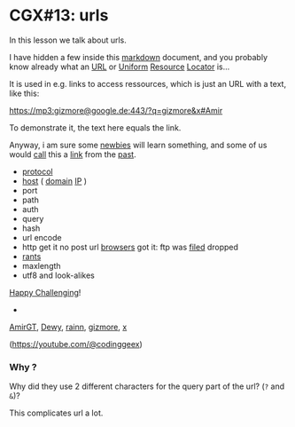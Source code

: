# CGX#13: urls

In this lesson we talk about urls.

I have hidden a few inside this
[markdown](https://pandao.github.io/editor.md/en.html)
document, and you probably know already what an
[URL](https://en.wikipedia.org/wiki/URL?rel=gizmore)
or
[Uniform](https://www.hostinger.com/tutorials/what-is-a-url)
[Resource](https://developer.mozilla.org/en-US/docs/Learn/Common_questions/Web_mechanics/What_is_a_URL)
[Locator](https://www.techtarget.com/searchnetworking/definition/URL)
is...

It is used in e.g. links to access ressources,
which is just an URL with a text, like this:

[https://mp3:gizmore@google.de:443/?q=gizmore&x#Amir](https://mp3:gizmore@google.de:443/?q=gizmore&x#Amir)

To demonstrate it, the text here equals the link.

Anyway, i am sure some
[newbies](https://memes.com/m/KwEZ9D8eR8V)
will learn something,
and some of us would 
[call](tel:017659598844)
this a
[link](https://en.wikipedia.org/wiki/Magnet_URI_scheme)
from the
[past](https://remix.kwed.org/download.php/4242/SkyMarshall%20Arts%20-%20Abyss%20Game%202%20%28Emulate%20the%20Past%20mix%29.mp3).

- [protocol](mailto:codinggeex@wechalll.net?subject=things)
- [host](https://www.wechall.net)
(
[domain](https://www.namecheap.com/)
[IP](http://127.0.0.1)
)
- port
- path
- auth
- query
- hash
- url encode
- http get it no post url
[browsers](https://www.mozilla.org/en-US/firefox/new/)
got it: ftp was
[filed](file:///etc/passwd)
dropped
- [rants](#why-)
- maxlength
- utf8 and look-alikes

[Happy Challenging](https://www.wechall.net/challenge/training/encodings/url/index.php)!

-
[AmirGT](https://www.wechall.net/profile/AmirGT),
[Dewy](https://www.wechall.net/profile/Dewy),
[rainn](https://www.wechall.net/profile/rainn),
[gizmore](https://www.wechall.net/profile/gizmore),
[x](https://www.wechall.net/profile/x)

(https://youtube.com/@codinggeex)


### Why ?

Why did they use 2 different characters
for the query part of the url? (`?` and `&`)?

This complicates url a lot.
